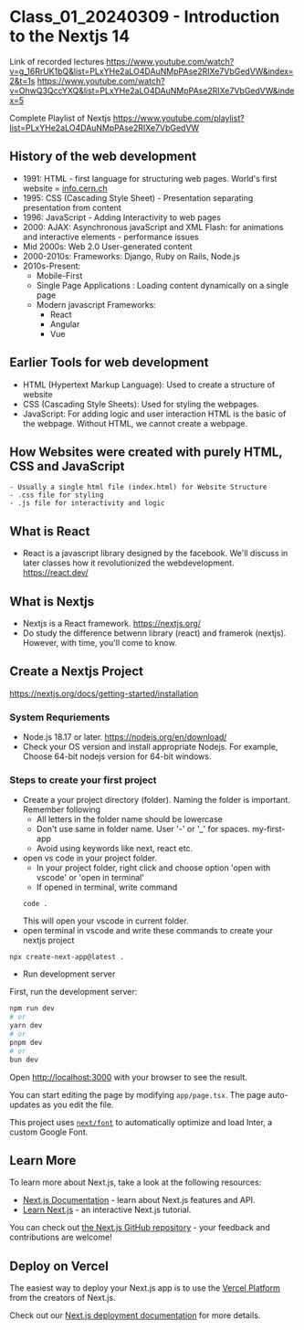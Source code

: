 # Class_01_20240309 - Introduction to the Nextjs 14
Link of recorded lectures
https://www.youtube.com/watch?v=g_16RrUK1bQ&list=PLxYHe2aLO4DAuNMpPAse2RIXe7VbGedVW&index=2&t=1s
https://www.youtube.com/watch?v=OhwQ3QccYXQ&list=PLxYHe2aLO4DAuNMpPAse2RIXe7VbGedVW&index=5


Complete Playlist of Nextjs
https://www.youtube.com/playlist?list=PLxYHe2aLO4DAuNMpPAse2RIXe7VbGedVW
## History of the web development

- 1991: HTML - first language for structuring web pages.
  World's first website = [info.cern.ch](https://info.cern.ch/hypertext/WWW/TheProject.html)
- 1995: CSS (Cascading Style Sheet) - Presentation
  separating presentation from content
- 1996: JavaScript - Adding Interactivity to web pages
- 2000: AJAX: Asynchronous javaScript and XML
  Flash: for animations and interactive elements - performance issues
- Mid 2000s: Web 2.0 User-generated content
- 2000-2010s: Frameworks: Django, Ruby on Rails, Node.js
- 2010s-Present:
  - Mobile-First
  - Single Page Applications : Loading content dynamically on a single page
  - Modern javascript Frameworks:
    - React
    - Angular
    - Vue

## Earlier Tools for web development

- HTML (Hypertext Markup Language): Used to create a structure of website
- CSS (Cascading Style Sheets): Used for styling the webpages.
- JavaScript: For adding logic and user interaction
  HTML is the basic of the webpage. Without HTML, we cannot create a webpage.

## How Websites were created with purely HTML, CSS and JavaScript

    - Usually a single html file (index.html) for Website Structure
    - .css file for styling
    - .js file for interactivity and logic

## What is React

- React is a javascript library designed by the facebook. We'll discuss in later classes how it revolutionized the webdevelopment. https://react.dev/

## What is Nextjs

- Nextjs is a React framework. https://nextjs.org/
- Do study the difference betwenn library (react) and framerok (nextjs). However, with time, you'll come to know.

## Create a Nextjs Project
https://nextjs.org/docs/getting-started/installation

### System Requriements
* Node.js 18.17 or later. https://nodejs.org/en/download/ 
* Check your OS version and install appropriate Nodejs. For example, Choose 64-bit nodejs version for 64-bit windows.
### Steps to create your first project
* Create a your project directory (folder). Naming the folder is important. Remember following
    * All letters in the folder name should be lowercase
    * Don't use same in folder name. User '-' or '_' for spaces.  my-first-app
    * Avoid using keywords like next, react etc. 
* open vs code in your project folder. 
    * In your project folder, right click and choose option 'open with vscode' or 'open in terminal'
    * If opened in terminal, write command
    ~~~
    code .
    ~~~
    This will open your vscode in current folder.
* open terminal in vscode and write these commands to create your nextjs project
~~~
npx create-next-app@latest .
~~~

* Run development server

First, run the development server:

```bash
npm run dev
# or
yarn dev
# or
pnpm dev
# or
bun dev
```

Open [http://localhost:3000](http://localhost:3000) with your browser to see the result.

You can start editing the page by modifying `app/page.tsx`. The page auto-updates as you edit the file.

This project uses [`next/font`](https://nextjs.org/docs/basic-features/font-optimization) to automatically optimize and load Inter, a custom Google Font.

## Learn More

To learn more about Next.js, take a look at the following resources:

- [Next.js Documentation](https://nextjs.org/docs) - learn about Next.js features and API.
- [Learn Next.js](https://nextjs.org/learn) - an interactive Next.js tutorial.

You can check out [the Next.js GitHub repository](https://github.com/vercel/next.js/) - your feedback and contributions are welcome!

## Deploy on Vercel

The easiest way to deploy your Next.js app is to use the [Vercel Platform](https://vercel.com/new?utm_medium=default-template&filter=next.js&utm_source=create-next-app&utm_campaign=create-next-app-readme) from the creators of Next.js.

Check out our [Next.js deployment documentation](https://nextjs.org/docs/deployment) for more details.
